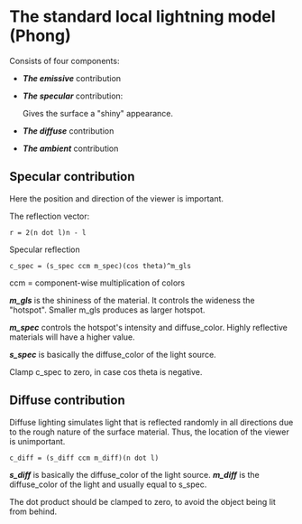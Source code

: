 # The standard local lightning model (Phong)

Consists of four components:
- **_The emissive_** contribution
- **_The specular_** contribution:
 
  Gives the surface a "shiny" appearance. 
- **_The diffuse_** contribution
- **_The ambient_** contribution

## Specular contribution

Here the position and direction of the viewer is important.

The reflection vector:
```
r = 2(n dot l)n - l
```

Specular reflection
```
c_spec = (s_spec ccm m_spec)(cos theta)^m_gls 
```
ccm = component-wise multiplication of colors

**_m_gls_** is the shininess of the material. It controls the wideness the "hotspot". Smaller m_gls produces 
as larger hotspot.

**_m_spec_** controls the hotspot's intensity and diffuse_color. Highly reflective materials will have a higher value.

**_s_spec_** is basically the diffuse_color of the light source.

Clamp c_spec to zero, in case cos theta is negative.

## Diffuse contribution

Diffuse lighting simulates light that is reflected randomly in all directions due to the rough nature of the 
surface material. Thus, the location of the viewer is unimportant.

```
c_diff = (s_diff ccm m_diff)(n dot l)
```

**_s_diff_** is basically the diffuse_color of the light source.
**_m_diff_** is the diffuse_color of the light and usually equal to s_spec.

The dot product should be clamped to zero, to avoid the object being lit from behind.
